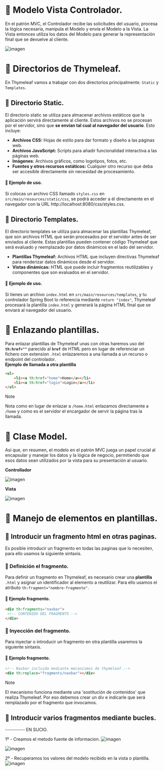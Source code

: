 # 📌 Modelo Vista Controlador.
En el patrón MVC, el Controlador recibe las solicitudes del usuario, procesa la lógica necesaria, manipula el Modelo y envía el Modelo a la Vista. La Vista entonces utiliza los datos del Modelo para generar la representación final que se devuelve al cliente.
   
![imagen](https://github.com/user-attachments/assets/34925c2d-f520-431c-b3ae-37f27ff6f6f4)


# 📌 Directorios de Thymeleaf.
En Thymeleaf vamos a trabajar con dos directorios principalmente. `Static` y `Templates`.

## 🔸 Directorio Static.
El directorio static se utiliza para almacenar archivos estáticos que la aplicación servirá directamente al cliente. Estos archivos no se procesan por el servidor, sino que **se envían tal cual al navegador del usuario**. Esto incluye:

- **Archivos CSS:** Hojas de estilo para dar formato y diseño a las páginas web.
- **Archivos JavaScript:** Scripts para añadir funcionalidad interactiva a las páginas web.
- **Imágenes**: Archivos gráficos, como logotipos, fotos, etc.
- **Fuentes y otros recursos estáticos:** Cualquier otro recurso que deba ser accesible directamente sin necesidad de procesamiento.

#### 🧮 Ejemplo de uso. 
Si colocas un archivo CSS llamado `styles.css` en `src/main/resources/static/css`, se podrá acceder a él directamente en el navegador con la URL http://localhost:8080/css/styles.css.

## 🔸 Directorio Templates.
El directorio templates se utiliza para almacenar las plantillas Thymeleaf, que son archivos HTML que serán procesados por el servidor antes de ser enviados al cliente. Estas plantillas pueden contener código Thymeleaf que será evaluado y reemplazado por datos dinámicos en el lado del servidor.
- **Plantillas Thymeleaf:** Archivos HTML que incluyen directivas Thymeleaf para renderizar datos dinámicos desde el servidor.
- **Vistas dinámicas:** HTML que puede incluir fragmentos reutilizables y componentes que son evaluados en el servidor.

#### 🧮 Ejemplo de uso.
Si tienes un archivo `index.html` en `src/main/resources/templates`, y tu controlador Spring Boot lo referencia mediante `return "index"`, Thymeleaf procesará la plantilla `index.html` y generará la página HTML final que se enviará al navegador del usuario.


# 📌 Enlazando plantillas.
Para enlazar plantillas de Thymeleaf unas con otras haremos uso del **`th:href=""`** parecido al **`href`** de HTML pero en lugar de referenciar un fichero con extension `.html` enlazaremos a una llamada a un recurso o endpoint del controlador.    
**Ejemplo de llamada a otra plantilla**    
```html
<ul>
    <li><a th:href="home">Home</a></li>
    <li><a th:href="login">Login</a></li>
</ul>
```
>[!NOTE]
>Nota como en lugar de enlazar a `/home.html` enlazamos directamente a `/home` y como es el servidor el encargador de servir la página tras la llamada. 

# 📌 Clase Model.
Así que, en resumen, el modelo en el patrón MVC juega un papel crucial al encapsular y manejar los datos y la lógica de negocio, permitiendo que esos datos sean utilizados por la vista para su presentación al usuario.

**Controllador** 
   
![imagen](https://github.com/user-attachments/assets/98944692-448b-4185-8d2a-651c347976a7)
   
**Vista** 
   
![imagen](https://github.com/user-attachments/assets/9fbe0fdf-2b85-4fb5-ba03-5fb262b6cf19)



# 📌 Manejo de elementos en plantillas.

## 📍 Introducir un fragmento html en otras paginas.
Es posible introducir un fragmento en todas las paginas que lo necesiten, para ello usamos la siguiente sintaxis.

### 🔸 Definición el fragmento.
Para definir un fragmento en Thymeleaf, es necesario crear una **plantilla** `.html` y asignar un identificador al elemento a reutilizar. Para ello usamos el atributo `th:fragment="nombre-fragmento"`.     
    
#### 🧮 Ejemplo fragmento.
```html
<div th:fragments="navbar">
 <!-- CONTENIDO DEL FRAGMENTO -->
</div>
```
### 🔸 Inyección del fragmento.
Para inyectar o introducir un fragmento en otra plantilla usaremos la siguiente sintaxis.    
    
#### 🧮 Ejemplo fragmento.
```html
<!-- Navbar incluida mediante mecanismos de thymeleaf.-->
<div th:replace="fragments/navbar"></div>
```

>[!Note]
> El mecanismo funciona mediante una 'sostitución de contenidos' que realiza Thymeleaf. Por eso debemos crear un div e indicarle que será remplazado por el fragmento que invocamos.

## 📍 Introducir varios fragmentos mediante bucles.


---------- EN SUCIO.

1º - Creamos el metodo fuente de informacion.
![imagen](https://github.com/user-attachments/assets/5ac8a974-340b-4d09-a820-eeaef0f47d45)

![imagen](https://github.com/user-attachments/assets/35ae8bd0-f416-45a3-a1a2-ff0df8e35001)


2º - Recuperamos los valores del modelo recibido en la vista o plantilla.
![imagen](https://github.com/user-attachments/assets/c5398957-9c9d-4511-b2bc-7573746a1f47)

